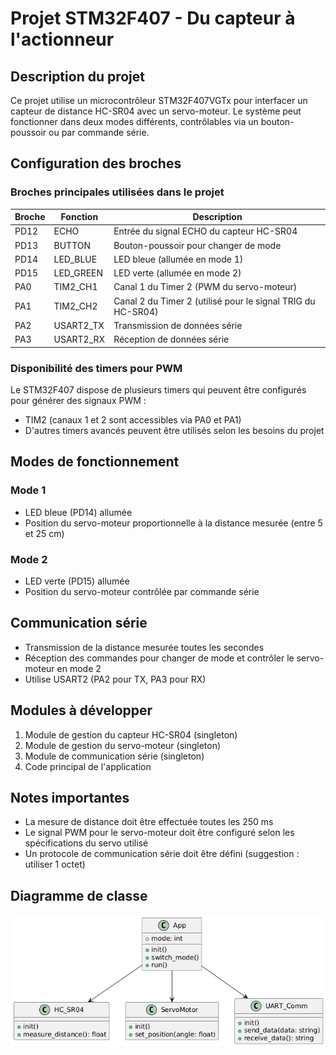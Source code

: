 # Projet STM32F407 - Du capteur à l'actionneur

## Description du projet
Ce projet utilise un microcontrôleur STM32F407VGTx pour interfacer un capteur de distance HC-SR04 avec un servo-moteur. Le système peut fonctionner dans deux modes différents, contrôlables via un bouton-poussoir ou par commande série.

## Configuration des broches

### Broches principales utilisées dans le projet

| Broche | Fonction | Description |
|--------|----------|-------------|
| PD12   | ECHO     | Entrée du signal ECHO du capteur HC-SR04 |
| PD13   | BUTTON   | Bouton-poussoir pour changer de mode |
| PD14   | LED_BLUE | LED bleue (allumée en mode 1) |
| PD15   | LED_GREEN| LED verte (allumée en mode 2) |
| PA0    | TIM2_CH1 | Canal 1 du Timer 2 (PWM du servo-moteur) |
| PA1    | TIM2_CH2 | Canal 2 du Timer 2 (utilisé pour le signal TRIG du HC-SR04) |
| PA2    | USART2_TX| Transmission de données série |
| PA3    | USART2_RX| Réception de données série |

### Disponibilité des timers pour PWM

Le STM32F407 dispose de plusieurs timers qui peuvent être configurés pour générer des signaux PWM :
- TIM2 (canaux 1 et 2 sont accessibles via PA0 et PA1)
- D'autres timers avancés peuvent être utilisés selon les besoins du projet

## Modes de fonctionnement

### Mode 1
- LED bleue (PD14) allumée
- Position du servo-moteur proportionnelle à la distance mesurée (entre 5 et 25 cm)

### Mode 2
- LED verte (PD15) allumée
- Position du servo-moteur contrôlée par commande série

## Communication série
- Transmission de la distance mesurée toutes les secondes
- Réception des commandes pour changer de mode et contrôler le servo-moteur en mode 2
- Utilise USART2 (PA2 pour TX, PA3 pour RX)

## Modules à développer
1. Module de gestion du capteur HC-SR04 (singleton)
2. Module de gestion du servo-moteur (singleton)
3. Module de communication série (singleton)
4. Code principal de l'application

## Notes importantes
- La mesure de distance doit être effectuée toutes les 250 ms
- Le signal PWM pour le servo-moteur doit être configuré selon les spécifications du servo utilisé
- Un protocole de communication série doit être défini (suggestion : utiliser 1 octet)
  
## Diagramme de classe

![Diagramme de classe du projet](./Images/diagramme_classes.png)